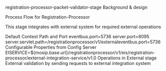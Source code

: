 registration-processor-packet-validator-stage
Background & design

Process Flow for Registration-Processor

This stage integrates with external system for required external operations

Default Context Path and Port
eventbus.port=5736
server.port=8095
server.servlet.path=/registrationprocessor/v1/externaleventbus.port=5736
Configurable Properties from Config Server
EISERVICE=${mosip.base.url}/registrationprocessor/v1/eis/registration-processor/external-integration-service/v1.0
Operations in External stage
External validation by sending requests to external integration system
